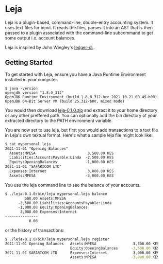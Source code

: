 # Leja

Leja is a plugin-based, command-line, double-entry accounting system. It uses text files for input. It reads the files, parses it into an AST that is then passed to a plugin associated with the command-line subcommand to get some output i.e. account balances.

Leja is inspired by John Wiegley's [ledger-cli](https://www.ledger-cli.org/).

## Getting Started
To get started with Leja, ensure you have a Java Runtime Environment installed in your computer.

```
$ java -version
openjdk version "1.8.0_312"
OpenJDK Runtime Environment (build 1.8.0_312-bre_2021_10_21_00_49-b00)
OpenJDK 64-Bit Server VM (build 25.312-b00, mixed mode)
```

You would then download [leja-0.1.0.zip](https://github.com/spabentertainment/leja/releases/download/v0.1.0/leja-0.1.0.zip) and extract it to your home directory or any other preffered path. You can optionally add the bin directory of your extracted directory to the PATH environment variable.

You are now set to use leja, but first you would add transactions to a text file in Leja's own textual format. Here's what a sample leja file might look like:

```txt
$ cat mypersonal.leja
2021-11-01 "Opening Balances"
  Assets:MPESA                        3,500.00 KES
  Liabilities:AccountsPayable:Linda  -2,500.00 KES
  Equity:OpeningBalances             -1,000.00 KES
2021-11-01 "SAFARICOM LTD"
  Expenses:Internet                   3,000.00 KES
  Assets:MPESA                       -3,000.00 KES
```

You use the leja command line to see the balance of your accounts.

```sh
$ ./leja-0.1.0/bin/leja mypersonal.leja balance
         500.00 Assets:MPESA
      -2,500.00 Liabilities:AccountsPayable:Linda
      -1,000.00 Equity:OpeningBalances
       3,000.00 Expenses:Internet
---------------
           0.00
```

or the history of transactions:

```sh
$ ./leja-0.1.0/bin/leja mypersonal.leja register
2021-11-01 Opening Balances   Assets:MPESA                 3,500.00 KES
                              Equity:OpeningBalances      -3,500.00 KES
2021-11-01 SAFARICOM LTD      Expenses:Internet            3,000.00 KES
                              Assets:MPESA                -3,000.00 KES
```
